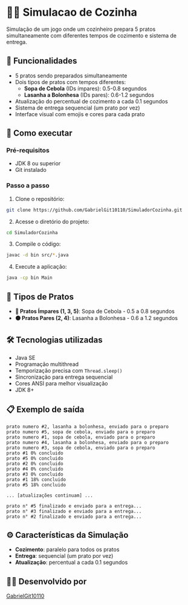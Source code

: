 # 👨‍🍳 Simulacao de Cozinha
Simulação de um jogo onde um cozinheiro prepara 5 pratos simultaneamente com diferentes tempos de cozimento e sistema de entrega.

## 🎯 Funcionalidades

- 5 pratos sendo preparados simultaneamente
- Dois tipos de pratos com tempos diferentes:
  - **Sopa de Cebola** (IDs ímpares): 0.5-0.8 segundos
  - **Lasanha a Bolonhesa** (IDs pares): 0.6-1.2 segundos
- Atualização do percentual de cozimento a cada 0.1 segundos
- Sistema de entrega sequencial (um prato por vez)
- Interface visual com emojis e cores para cada prato

## 🚀 Como executar

### Pré-requisitos
- JDK 8 ou superior
- Git instalado

### Passo a passo
1. Clone o repositório:
```bash
git clone https://github.com/GabrielGit10110/SimuladorCozinha.git
```

2. Acesse o diretório do projeto:
```bash
cd SimuladorCozinha
```

3. Compile o código:
```bash
javac -d bin src/*.java
```

4. Execute a aplicação:
```bash
java -cp bin Main
```

## 🍲 Tipos de Pratos

- **🔵 Pratos Ímpares (1, 3, 5)**: Sopa de Cebola - 0.5 a 0.8 segundos
- **🟠 Pratos Pares (2, 4)**: Lasanha a Bolonhesa - 0.6 a 1.2 segundos

## 🛠️ Tecnologias utilizadas
- Java SE
- Programação multithread
- Temporização precisa com `Thread.sleep()`
- Sincronização para entrega sequencial
- Cores ANSI para melhor visualização
- JDK 8+

## 📋 Exemplo de saída
```
prato numero #2, lasanha a bolonhesa, enviado para o preparo
prato numero #5, sopa de cebola, enviado para o preparo
prato numero #1, sopa de cebola, enviado para o preparo
prato numero #4, lasanha a bolonhesa, enviado para o preparo
prato numero #3, sopa de cebola, enviado para o preparo
prato #1 0% concluido
prato #5 0% concluido
prato #2 0% concluido
prato #4 0% concluido
prato #3 0% concluido
prato #1 18% concluido
prato #5 18% concluido

... [atualizações continuam] ...

prato n° #5 finalizado e enviado para a entrega...
prato n° #3 finalizado e enviado para a entrega...
prato n° #2 finalizado e enviado para a entrega...
```

## ⚙️ Características da Simulação
- **Cozimento**: paralelo para todos os pratos
- **Entrega**: sequencial (um prato por vez)
- **Atualização**: percentual a cada 0.1 segundos

## 👨‍💻 Desenvolvido por
[GabrielGit10110](https://github.com/GabrielGit10110)
